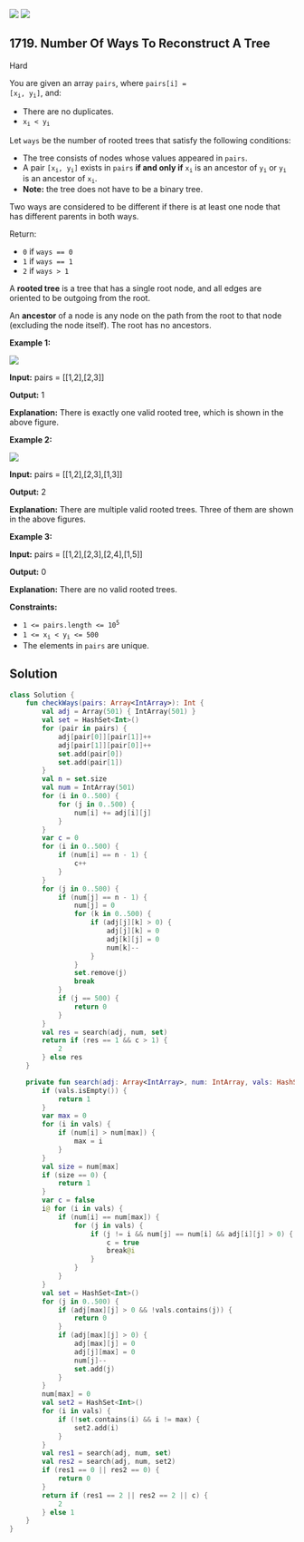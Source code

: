 [![](https://img.shields.io/github/stars/javadev/LeetCode-in-Kotlin?label=Stars&style=flat-square)](https://github.com/javadev/LeetCode-in-Kotlin)
[![](https://img.shields.io/github/forks/javadev/LeetCode-in-Kotlin?label=Fork%20me%20on%20GitHub%20&style=flat-square)](https://github.com/javadev/LeetCode-in-Kotlin/fork)

## 1719\. Number Of Ways To Reconstruct A Tree

Hard

You are given an array `pairs`, where <code>pairs[i] = [x<sub>i</sub>, y<sub>i</sub>]</code>, and:

*   There are no duplicates.
*   <code>x<sub>i</sub> < y<sub>i</sub></code>

Let `ways` be the number of rooted trees that satisfy the following conditions:

*   The tree consists of nodes whose values appeared in `pairs`.
*   A pair <code>[x<sub>i</sub>, y<sub>i</sub>]</code> exists in `pairs` **if and only if** <code>x<sub>i</sub></code> is an ancestor of <code>y<sub>i</sub></code> or <code>y<sub>i</sub></code> is an ancestor of <code>x<sub>i</sub></code>.
*   **Note:** the tree does not have to be a binary tree.

Two ways are considered to be different if there is at least one node that has different parents in both ways.

Return:

*   `0` if `ways == 0`
*   `1` if `ways == 1`
*   `2` if `ways > 1`

A **rooted tree** is a tree that has a single root node, and all edges are oriented to be outgoing from the root.

An **ancestor** of a node is any node on the path from the root to that node (excluding the node itself). The root has no ancestors.

**Example 1:**

![](https://assets.leetcode.com/uploads/2020/12/03/trees2.png)

**Input:** pairs = \[\[1,2],[2,3]]

**Output:** 1

**Explanation:** There is exactly one valid rooted tree, which is shown in the above figure.

**Example 2:**

![](https://assets.leetcode.com/uploads/2020/12/03/tree.png)

**Input:** pairs = \[\[1,2],[2,3],[1,3]]

**Output:** 2

**Explanation:** There are multiple valid rooted trees. Three of them are shown in the above figures.

**Example 3:**

**Input:** pairs = \[\[1,2],[2,3],[2,4],[1,5]]

**Output:** 0

**Explanation:** There are no valid rooted trees.

**Constraints:**

*   <code>1 <= pairs.length <= 10<sup>5</sup></code>
*   <code>1 <= x<sub>i</sub> < y<sub>i</sub> <= 500</code>
*   The elements in `pairs` are unique.

## Solution

```kotlin
class Solution {
    fun checkWays(pairs: Array<IntArray>): Int {
        val adj = Array(501) { IntArray(501) }
        val set = HashSet<Int>()
        for (pair in pairs) {
            adj[pair[0]][pair[1]]++
            adj[pair[1]][pair[0]]++
            set.add(pair[0])
            set.add(pair[1])
        }
        val n = set.size
        val num = IntArray(501)
        for (i in 0..500) {
            for (j in 0..500) {
                num[i] += adj[i][j]
            }
        }
        var c = 0
        for (i in 0..500) {
            if (num[i] == n - 1) {
                c++
            }
        }
        for (j in 0..500) {
            if (num[j] == n - 1) {
                num[j] = 0
                for (k in 0..500) {
                    if (adj[j][k] > 0) {
                        adj[j][k] = 0
                        adj[k][j] = 0
                        num[k]--
                    }
                }
                set.remove(j)
                break
            }
            if (j == 500) {
                return 0
            }
        }
        val res = search(adj, num, set)
        return if (res == 1 && c > 1) {
            2
        } else res
    }

    private fun search(adj: Array<IntArray>, num: IntArray, vals: HashSet<Int>): Int {
        if (vals.isEmpty()) {
            return 1
        }
        var max = 0
        for (i in vals) {
            if (num[i] > num[max]) {
                max = i
            }
        }
        val size = num[max]
        if (size == 0) {
            return 1
        }
        var c = false
        i@ for (i in vals) {
            if (num[i] == num[max]) {
                for (j in vals) {
                    if (j != i && num[j] == num[i] && adj[i][j] > 0) {
                        c = true
                        break@i
                    }
                }
            }
        }
        val set = HashSet<Int>()
        for (j in 0..500) {
            if (adj[max][j] > 0 && !vals.contains(j)) {
                return 0
            }
            if (adj[max][j] > 0) {
                adj[max][j] = 0
                adj[j][max] = 0
                num[j]--
                set.add(j)
            }
        }
        num[max] = 0
        val set2 = HashSet<Int>()
        for (i in vals) {
            if (!set.contains(i) && i != max) {
                set2.add(i)
            }
        }
        val res1 = search(adj, num, set)
        val res2 = search(adj, num, set2)
        if (res1 == 0 || res2 == 0) {
            return 0
        }
        return if (res1 == 2 || res2 == 2 || c) {
            2
        } else 1
    }
}
```